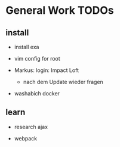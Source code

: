 # General Work TODOs

## install

- install exa

- vim config for root

- Markus: login: Impact Loft
    - nach dem Update wieder fragen

- washabich docker

## learn

- research ajax

- webpack
